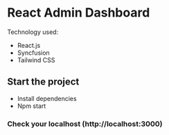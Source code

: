 # React Admin Dashboard
Technology used:
* React.js
* Syncfusion
* Tailwind CSS
## Start the project
* Install dependencies</br>
* Npm start
### Check your localhost (http://localhost:3000)
